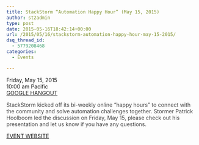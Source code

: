 ```yaml
---
title: StackStorm “Automation Happy Hour” (May 15, 2015)
author: st2admin
type: post
date: 2015-05-16T18:42:14+00:00
url: /2015/05/16/stackstorm-automation-happy-hour-may-15-2015/
dsq_thread_id:
  - 5779208468
categories:
  - Events

---
```

Friday, May 15, 2015  
10:00 am Pacific  
<a href="https://plus.google.com/u/0/events/c0qn275hss434s2mfd756eiqtec" target="_blank">GOOGLE HANGOUT</a>

<span style="color: #404040;">StackStorm kicked off its bi-weekly online &#8220;happy hours&#8221; to connect with the community and solve automation challenges together. Stormer Patrick Hoolboom led the discussion on Friday, May 15, please check out his presentation and let us know if you have any questions.</span>



<a href="https://plus.google.com/u/0/events/c0qn275hss434s2mfd756eiqtec" target="_blank">EVENT WEBSITE</a>